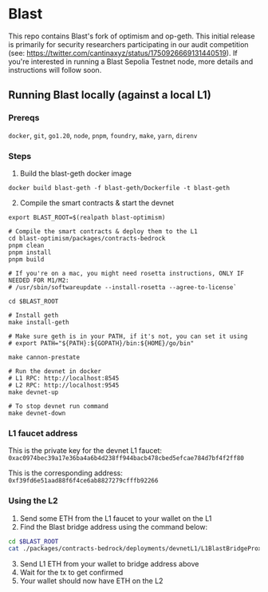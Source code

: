 Blast
==

This repo contains Blast's fork of optimism and op-geth. This initial release is primarily for security researchers participating in our audit competition (see: https://twitter.com/cantinaxyz/status/1750926669131440519). If you're interested in running a Blast Sepolia Testnet node, more details and instructions will follow soon.

## Running Blast locally (against a local L1)

### Prereqs
`docker`, `git`, `go1.20`, `node`, `pnpm`, `foundry`, `make`, `yarn`, `direnv`

### Steps

1. Build the blast-geth docker image
```
docker build blast-geth -f blast-geth/Dockerfile -t blast-geth
```

2. Compile the smart contracts & start the devnet

```
export BLAST_ROOT=$(realpath blast-optimism)

# Compile the smart contracts & deploy them to the L1
cd blast-optimism/packages/contracts-bedrock
pnpm clean  
pnpm install
pnpm build

# If you're on a mac, you might need rosetta instructions, ONLY IF NEEDED FOR M1/M2:
# /usr/sbin/softwareupdate --install-rosetta --agree-to-license`

cd $BLAST_ROOT

# Install geth
make install-geth

# Make sure geth is in your PATH, if it's not, you can set it using
# export PATH="${PATH}:${GOPATH}/bin:${HOME}/go/bin"

make cannon-prestate

# Run the devnet in docker
# L1 RPC: http://localhost:8545
# L2 RPC: http://localhost:9545
make devnet-up

# To stop devnet run command
make devnet-down
```

### L1 faucet address

This is the private key for the devnet L1 faucet: `0xac0974bec39a17e36ba4a6b4d238ff944bacb478cbed5efcae784d7bf4f2ff80`

This is the corresponding address: `0xf39fd6e51aad88f6f4ce6ab8827279cfffb92266`



### Using the L2

1. Send some ETH from the L1 faucet to your wallet on the L1
2. Find the Blast bridge address using the command below:

```bash
cd $BLAST_ROOT
cat ./packages/contracts-bedrock/deployments/devnetL1/L1BlastBridgeProxy.json | grep -m 1 '"address": '
```

3. Send L1 ETH from your wallet to bridge address above
4. Wait for the tx to get confirmed
5. Your wallet should now have ETH on the L2

